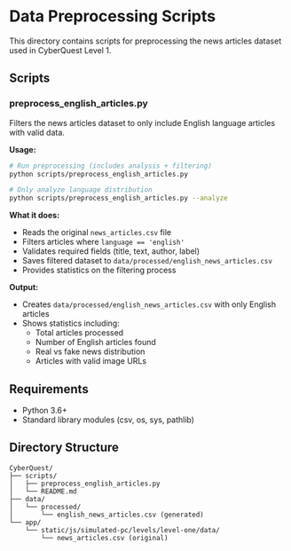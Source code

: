 # Data Preprocessing Scripts

This directory contains scripts for preprocessing the news articles dataset used in CyberQuest Level 1.

## Scripts

### preprocess_english_articles.py

Filters the news articles dataset to only include English language articles with valid data.

**Usage:**
```bash
# Run preprocessing (includes analysis + filtering)
python scripts/preprocess_english_articles.py

# Only analyze language distribution
python scripts/preprocess_english_articles.py --analyze
```

**What it does:**
- Reads the original `news_articles.csv` file
- Filters articles where `language == 'english'`
- Validates required fields (title, text, author, label)
- Saves filtered dataset to `data/processed/english_news_articles.csv`
- Provides statistics on the filtering process

**Output:**
- Creates `data/processed/english_news_articles.csv` with only English articles
- Shows statistics including:
  - Total articles processed
  - Number of English articles found
  - Real vs fake news distribution
  - Articles with valid image URLs

## Requirements

- Python 3.6+
- Standard library modules (csv, os, sys, pathlib)

## Directory Structure

```
CyberQuest/
├── scripts/
│   ├── preprocess_english_articles.py
│   └── README.md
├── data/
│   └── processed/
│       └── english_news_articles.csv (generated)
└── app/
    └── static/js/simulated-pc/levels/level-one/data/
        └── news_articles.csv (original)
```
